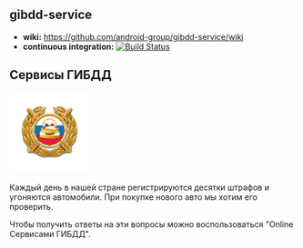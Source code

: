 ## gibdd-service

- **wiki:** https://github.com/android-group/gibdd-service/wiki
- **continuous integration:** [![Build Status](https://travis-ci.org/android-group/gibdd-service.svg?branch=master)](https://travis-ci.org/android-group/gibdd-service)

## Cервисы ГИБДД
![logo](https://github.com/android-group/gibdd-service/blob/master/app/src/main/res/drawable/logo.png?raw=true)

Каждый день в нашей стране регистрируются десятки штрафов и угоняются автомобили.
При покупке нового авто мы хотим его проверить.

Чтобы получить ответы на эти вопросы можно воспользоваться "Online Сервисами ГИБДД".
